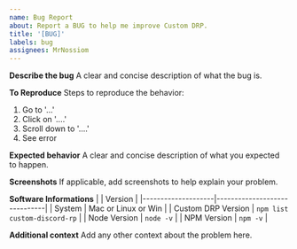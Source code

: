 ```yaml
---
name: Bug Report
about: Report a BUG to help me improve Custom DRP.
title: '[BUG]'
labels: bug
assignees: MrNossiom
---
```


**Describe the bug**
A clear and concise description of what the bug is.

**To Reproduce**
Steps to reproduce the behavior:

1. Go to '...'
2. Click on '....'
3. Scroll down to '....'
4. See error

**Expected behavior**
A clear and concise description of what you expected to happen.

**Screenshots**
If applicable, add screenshots to help explain your problem.

**Software Informations**
| | Version |
|--------------------|------------------------------|
| System | Mac or Linux or Win |
| Custom DRP Version | `npm list custom-discord-rp` |
| Node Version | `node -v` |
| NPM Version | `npm -v` |

**Additional context**
Add any other context about the problem here.
